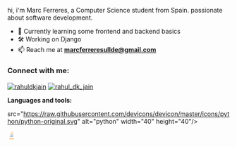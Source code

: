 hi, i'm Marc Ferreres, a Computer Science student from Spain. passionate about software development. 

- 🌾 Currently learning some frontend and backend basics
- 🛠️ Working on Django 
- 📫 Reach me at **marcferreresullde@gmail.com**

<h3 align="left">Connect with me:</h3>
<p align="left">
<a href="https://linkedin.com/in/marc-ferreres-zaragoza-15baa92b3" target="blank"><img align="center" src="https://cdn.jsdelivr.net/npm/simple-icons@3.0.1/icons/linkedin.svg" alt="rahuldkjain" height="30" width="40" /></a>
<a href="https://instagram.com/marc.ferreres" target="blank"><img align="center" src="https://cdn.jsdelivr.net/npm/simple-icons@3.0.1/icons/instagram.svg" alt="rahul_dk_jain" height="30" width="40" /></a>
  
**Languages and tools:**  


src="https://raw.githubusercontent.com/devicons/devicon/master/icons/python/python-original.svg" alt="python" width="40" height="40"/> </a> </p>
<code><img height="20" src="https://raw.githubusercontent.com/github/explore/80688e429a7d4ef2fca1e82350fe8e3517d3494d/topics/java/java.png"></code>
